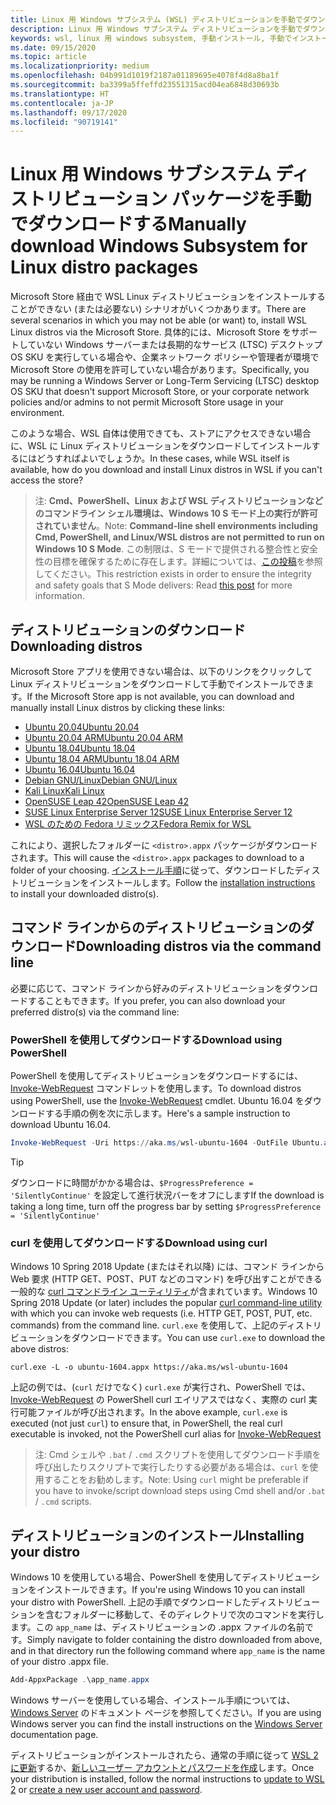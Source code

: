 ```yaml
---
title: Linux 用 Windows サブシステム (WSL) ディストリビューションを手動でダウンロードする
description: Linux 用 Windows サブシステム ディストリビューションを手動でダウンロードする方法について説明します。
keywords: wsl, linux 用 windows subsystem, 手動インストール, 手動でインストール, microsoft ストア, windows 10, curl, Add-AppxPackage, 長期的なサービス, LTSC
ms.date: 09/15/2020
ms.topic: article
ms.localizationpriority: medium
ms.openlocfilehash: 04b991d1019f2187a01189695e4078f4d8a8ba1f
ms.sourcegitcommit: ba3399a5ffeffd23551315acd04ea6848d30693b
ms.translationtype: HT
ms.contentlocale: ja-JP
ms.lasthandoff: 09/17/2020
ms.locfileid: "90719141"
---
```

# <a name="manually-download-windows-subsystem-for-linux-distro-packages"></a><span data-ttu-id="b4598-104">Linux 用 Windows サブシステム ディストリビューション パッケージを手動でダウンロードする</span><span class="sxs-lookup"><span data-stu-id="b4598-104">Manually download Windows Subsystem for Linux distro packages</span></span>

<span data-ttu-id="b4598-105">Microsoft Store 経由で WSL Linux ディストリビューションをインストールすることができない (または必要ない) シナリオがいくつかあります。</span><span class="sxs-lookup"><span data-stu-id="b4598-105">There are several scenarios in which you may not be able (or want) to, install WSL Linux distros via the Microsoft Store.</span></span> <span data-ttu-id="b4598-106">具体的には、Microsoft Store をサポートしていない Windows サーバーまたは長期的なサービス (LTSC) デスクトップ OS SKU を実行している場合や、企業ネットワーク ポリシーや管理者が環境で Microsoft Store の使用を許可していない場合があります。</span><span class="sxs-lookup"><span data-stu-id="b4598-106">Specifically, you may be running a Windows Server or Long-Term Servicing (LTSC) desktop OS SKU that doesn't support Microsoft Store, or your corporate network policies and/or admins to not permit Microsoft Store usage in your environment.</span></span>

<span data-ttu-id="b4598-107">このような場合、WSL 自体は使用できても、ストアにアクセスできない場合に、WSL に Linux ディストリビューションをダウンロードしてインストールするにはどうすればよいでしょうか。</span><span class="sxs-lookup"><span data-stu-id="b4598-107">In these cases, while WSL itself is available, how do you download and install Linux distros in WSL if you can't access the store?</span></span>

> <span data-ttu-id="b4598-108">注: **Cmd、PowerShell、Linux および WSL ディストリビューションなどのコマンドライン シェル環境は、Windows 10 S モード上の実行が許可されていません**。</span><span class="sxs-lookup"><span data-stu-id="b4598-108">Note: **Command-line shell environments including Cmd, PowerShell, and Linux/WSL distros are not permitted to run on Windows 10 S Mode**.</span></span> <span data-ttu-id="b4598-109">この制限は、S モードで提供される整合性と安全性の目標を確保するために存在します。詳細については、[この投稿](https://blogs.msdn.microsoft.com/commandline/2017/05/18/will-linux-distros-run-on-windows-10-s/)を参照してください。</span><span class="sxs-lookup"><span data-stu-id="b4598-109">This restriction exists in order to ensure the integrity and safety goals that S Mode delivers: Read [this post](https://blogs.msdn.microsoft.com/commandline/2017/05/18/will-linux-distros-run-on-windows-10-s/) for more information.</span></span>

## <a name="downloading-distros"></a><span data-ttu-id="b4598-110">ディストリビューションのダウンロード</span><span class="sxs-lookup"><span data-stu-id="b4598-110">Downloading distros</span></span>

<span data-ttu-id="b4598-111">Microsoft Store アプリを使用できない場合は、以下のリンクをクリックして Linux ディストリビューションをダウンロードして手動でインストールできます。</span><span class="sxs-lookup"><span data-stu-id="b4598-111">If the Microsoft Store app is not available, you can download and manually install Linux distros by clicking these links:</span></span>
* [<span data-ttu-id="b4598-112">Ubuntu 20.04</span><span class="sxs-lookup"><span data-stu-id="b4598-112">Ubuntu 20.04</span></span>](https://aka.ms/wslubuntu2004)
* [<span data-ttu-id="b4598-113">Ubuntu 20.04 ARM</span><span class="sxs-lookup"><span data-stu-id="b4598-113">Ubuntu 20.04 ARM</span></span>](https://aka.ms/wslubuntu2004arm)
* [<span data-ttu-id="b4598-114">Ubuntu 18.04</span><span class="sxs-lookup"><span data-stu-id="b4598-114">Ubuntu 18.04</span></span>](https://aka.ms/wsl-ubuntu-1804)
* [<span data-ttu-id="b4598-115">Ubuntu 18.04 ARM</span><span class="sxs-lookup"><span data-stu-id="b4598-115">Ubuntu 18.04 ARM</span></span>](https://aka.ms/wsl-ubuntu-1804-arm)
* [<span data-ttu-id="b4598-116">Ubuntu 16.04</span><span class="sxs-lookup"><span data-stu-id="b4598-116">Ubuntu 16.04</span></span>](https://aka.ms/wsl-ubuntu-1604)
* [<span data-ttu-id="b4598-117">Debian GNU/Linux</span><span class="sxs-lookup"><span data-stu-id="b4598-117">Debian GNU/Linux</span></span>](https://aka.ms/wsl-debian-gnulinux)
* [<span data-ttu-id="b4598-118">Kali Linux</span><span class="sxs-lookup"><span data-stu-id="b4598-118">Kali Linux</span></span>](https://aka.ms/wsl-kali-linux-new)
* [<span data-ttu-id="b4598-119">OpenSUSE Leap 42</span><span class="sxs-lookup"><span data-stu-id="b4598-119">OpenSUSE Leap 42</span></span>](https://aka.ms/wsl-opensuse-42)
* [<span data-ttu-id="b4598-120">SUSE Linux Enterprise Server 12</span><span class="sxs-lookup"><span data-stu-id="b4598-120">SUSE Linux Enterprise Server 12</span></span>](https://aka.ms/wsl-sles-12)
* [<span data-ttu-id="b4598-121">WSL のための Fedora リミックス</span><span class="sxs-lookup"><span data-stu-id="b4598-121">Fedora Remix for WSL</span></span>](https://github.com/WhitewaterFoundry/WSLFedoraRemix/releases/)

<span data-ttu-id="b4598-122">これにより、選択したフォルダーに `<distro>.appx` パッケージがダウンロードされます。</span><span class="sxs-lookup"><span data-stu-id="b4598-122">This will cause the `<distro>.appx` packages to download to a folder of your choosing.</span></span> <span data-ttu-id="b4598-123">[インストール手順](#installing-your-distro)に従って、ダウンロードしたディストリビューションをインストールします。</span><span class="sxs-lookup"><span data-stu-id="b4598-123">Follow the [installation instructions](#installing-your-distro) to install your downloaded distro(s).</span></span>

## <a name="downloading-distros-via-the-command-line"></a><span data-ttu-id="b4598-124">コマンド ラインからのディストリビューションのダウンロード</span><span class="sxs-lookup"><span data-stu-id="b4598-124">Downloading distros via the command line</span></span>
<span data-ttu-id="b4598-125">必要に応じて、コマンド ラインから好みのディストリビューションをダウンロードすることもできます。</span><span class="sxs-lookup"><span data-stu-id="b4598-125">If you prefer, you can also download your preferred distro(s) via the command line:</span></span>

 ### <a name="download-using-powershell"></a><span data-ttu-id="b4598-126">PowerShell を使用してダウンロードする</span><span class="sxs-lookup"><span data-stu-id="b4598-126">Download using PowerShell</span></span>
 <span data-ttu-id="b4598-127">PowerShell を使用してディストリビューションをダウンロードするには、[Invoke-WebRequest](https://docs.microsoft.com/powershell/module/microsoft.powershell.utility/invoke-webrequest) コマンドレットを使用します。</span><span class="sxs-lookup"><span data-stu-id="b4598-127">To download distros using PowerShell, use the [Invoke-WebRequest](https://docs.microsoft.com/powershell/module/microsoft.powershell.utility/invoke-webrequest) cmdlet.</span></span> <span data-ttu-id="b4598-128">Ubuntu 16.04 をダウンロードする手順の例を次に示します。</span><span class="sxs-lookup"><span data-stu-id="b4598-128">Here's a sample instruction to download Ubuntu 16.04.</span></span>

```powershell
Invoke-WebRequest -Uri https://aka.ms/wsl-ubuntu-1604 -OutFile Ubuntu.appx -UseBasicParsing
```

> [!TIP]
> <span data-ttu-id="b4598-129">ダウンロードに時間がかかる場合は、`$ProgressPreference = 'SilentlyContinue'` を設定して進行状況バーをオフにします</span><span class="sxs-lookup"><span data-stu-id="b4598-129">If the download is taking a long time, turn off the progress bar by setting `$ProgressPreference = 'SilentlyContinue'`</span></span>

### <a name="download-using-curl"></a><span data-ttu-id="b4598-130">curl を使用してダウンロードする</span><span class="sxs-lookup"><span data-stu-id="b4598-130">Download using curl</span></span>
<span data-ttu-id="b4598-131">Windows 10 Spring 2018 Update (またはそれ以降) には、コマンド ラインから Web 要求 (HTTP GET、POST、PUT などのコマンド) を呼び出すことができる一般的な [curl コマンドライン ユーティリティ](https://curl.haxx.se/)が含まれています。</span><span class="sxs-lookup"><span data-stu-id="b4598-131">Windows 10 Spring 2018 Update (or later) includes the popular [curl command-line utility](https://curl.haxx.se/) with which you can invoke web requests (i.e. HTTP GET, POST, PUT, etc. commands) from the command line.</span></span> <span data-ttu-id="b4598-132">`curl.exe` を使用して、上記のディストリビューションをダウンロードできます。</span><span class="sxs-lookup"><span data-stu-id="b4598-132">You can use `curl.exe` to download the above distros:</span></span>

```console
curl.exe -L -o ubuntu-1604.appx https://aka.ms/wsl-ubuntu-1604
```

<span data-ttu-id="b4598-133">上記の例では、(`curl` だけでなく) `curl.exe` が実行され、PowerShell では、[Invoke-WebRequest](https://docs.microsoft.com/powershell/module/microsoft.powershell.utility/invoke-webrequest) の PowerShell curl エイリアスではなく、実際の curl 実行可能ファイルが呼び出されます。</span><span class="sxs-lookup"><span data-stu-id="b4598-133">In the above example, `curl.exe` is executed (not just `curl`) to ensure that, in PowerShell, the real curl executable is invoked, not the PowerShell curl alias for [Invoke-WebRequest](https://docs.microsoft.com/powershell/module/microsoft.powershell.utility/invoke-webrequest)</span></span>

> <span data-ttu-id="b4598-134">注: Cmd シェルや `.bat` / `.cmd` スクリプトを使用してダウンロード手順を呼び出したりスクリプトで実行したりする必要がある場合は、`curl` を使用することをお勧めします。</span><span class="sxs-lookup"><span data-stu-id="b4598-134">Note: Using `curl` might be preferable if you have to invoke/script download steps using Cmd shell and/or `.bat` / `.cmd` scripts.</span></span>

## <a name="installing-your-distro"></a><span data-ttu-id="b4598-135">ディストリビューションのインストール</span><span class="sxs-lookup"><span data-stu-id="b4598-135">Installing your distro</span></span>
<span data-ttu-id="b4598-136">Windows 10 を使用している場合、PowerShell を使用してディストリビューションをインストールできます。</span><span class="sxs-lookup"><span data-stu-id="b4598-136">If you're using Windows 10 you can install your distro with PowerShell.</span></span> <span data-ttu-id="b4598-137">上記の手順でダウンロードしたディストリビューションを含むフォルダーに移動して、そのディレクトリで次のコマンドを実行します。この `app_name` は、ディストリビューションの .appx ファイルの名前です。</span><span class="sxs-lookup"><span data-stu-id="b4598-137">Simply navigate to folder containing the distro downloaded from above, and in that directory run the following command where `app_name` is the name of your distro .appx file.</span></span>  
```Powershell
Add-AppxPackage .\app_name.appx
```

<span data-ttu-id="b4598-138">Windows サーバーを使用している場合、インストール手順については、[Windows Server](install-on-server.md) のドキュメント ページを参照してください。</span><span class="sxs-lookup"><span data-stu-id="b4598-138">If you are using Windows server you can find the install instructions on the [Windows Server](install-on-server.md) documentation page.</span></span>

<span data-ttu-id="b4598-139">ディストリビューションがインストールされたら、通常の手順に従って [WSL 2 に更新](./install-win10.md#step-2---update-to-wsl-2)するか、[新しいユーザー アカウントとパスワードを作成](./user-support.md)します。</span><span class="sxs-lookup"><span data-stu-id="b4598-139">Once your distribution is installed, follow the normal instructions to [update to WSL 2](./install-win10.md#step-2---update-to-wsl-2) or [create a new user account and password](./user-support.md).</span></span>
